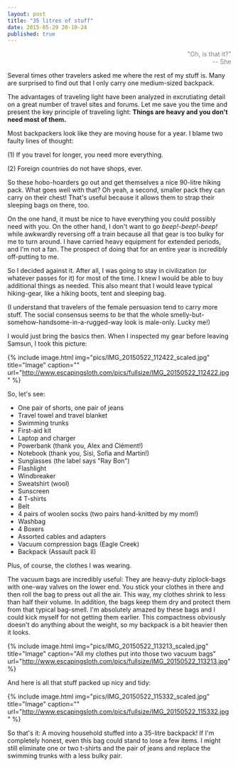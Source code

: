 ```yaml
---
layout: post
title: "35 litres of stuff"
date: 2015-05-29 20-10-24
published: true
---
```

<div align="right" style="color:gray">
  "Oh, is that it?"<br>
  -- She <br>
</div>


Several times other travelers asked me where the rest of my stuff is. Many are surprised to find out that I only carry one medium-sized backpack.

The advantages of traveling light have been analyzed in excrutiating detail on a great number of travel sites and forums. Let me save you the time and present the key principle of traveling light: **Things are heavy and you don't need most of them.**


Most backpackers look like they are moving house for a year. I blame two faulty lines of thought:

(1) If you travel for longer, you need more everything.

(2) Foreign countries do not have shops, ever.

So these hobo-hoarders go out and get themselves a nice 90-litre hiking pack. What goes well with that? Oh yeah, a second, smaller pack they can carry on their chest! That's useful because it allows them to strap their sleeping bags on there, too.

On the one hand, it must be nice to have everything you could possibly need with you. On the other hand, I don't want to go *beep!-beep!-beep!* while awkwardly reversing off a train because all that gear is too bulky for me to turn around. I have carried heavy equipment for extended periods, and I'm not a fan. The prospect of doing that for an entire year is incredibly off-putting to me.

So I decided against it. After all, I was going to stay in civilization (or whatever passes for it) for most of the time. I knew I would be able to buy additional things as needed. This also meant that I would leave typical hiking-gear, like a hiking boots, tent and sleeping bag. 

(I understand that travelers of the female persuasion tend to carry more stuff. The social consensus seems to be that the whole smelly-but-somehow-handsome-in-a-rugged-way look is male-only. Lucky me!)

I would just bring the basics then. When I inspected my gear before leaving Samsun, I took this picture:

{% include image.html img="pics/IMG_20150522_112422_scaled.jpg" title="Image" caption="" url="http://www.escapingsloth.com/pics/fullsize/IMG_20150522_112422.jpg" %}

So, let's see:

* One pair of shorts, one pair of jeans
* Travel towel and travel blanket
* Swimming trunks
* First-aid kit
* Laptop and charger
* Powerbank (thank you, Alex and Clément!)
* Notebook (thank you, Sisi, Sofia and Martin!)
* Sunglasses (the label says "Ray Bon")
* Flashlight
* Windbreaker
* Sweatshirt (wool)
* Sunscreen
* 4 T-shirts
* Belt
* 4 pairs of woolen socks (two pairs hand-knitted by my mom!)
* Washbag
* 4 Boxers
* Assorted cables and adapters
* Vacuum compression bags (Eagle Creek)
* Backpack (Assault pack II)

Plus, of course, the clothes I was wearing. 

The vacuum bags are incredibly useful: They are heavy-duty ziplock-bags with one-way valves on the lower end. You stick your clothes in there and then roll the bag to press out all the air. This way, my clothes shrink to less than half their volume. In addition, the bags keep them dry and protect them from that typical bag-smell. I'm absolutely amazed by these bags and I could kick myself for not getting them earlier. This compactness obviously doesn't do anything about the weight, so my backpack is a bit heavier then it looks.


{% include image.html img="pics/IMG_20150522_113213_scaled.jpg" title="Image" caption="All my clothes put into those two vacuum bags" url="http://www.escapingsloth.com/pics/fullsize/IMG_20150522_113213.jpg" %}

And here is all that stuff packed up nicy and tidy:

{% include image.html img="pics/IMG_20150522_115332_scaled.jpg" title="Image" caption="" url="http://www.escapingsloth.com/pics/fullsize/IMG_20150522_115332.jpg" %}

So that's it: A moving household stuffed into a 35-litre backpack!
If I'm completely honest, even this bag could stand to lose a few items. I might still eliminate one or two t-shirts and the pair of jeans and replace the swimming trunks with a less bulky pair. 



